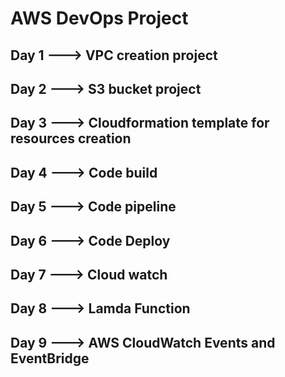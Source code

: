 # AWS DevOps Project
## Day 1 ---> VPC creation project

## Day 2 ---> S3 bucket project

## Day 3 ---> Cloudformation template for resources creation

## Day 4 ---> Code build 

## Day 5 ---> Code pipeline

## Day 6 ---> Code Deploy

## Day 7 ---> Cloud watch

## Day 8 ---> Lamda Function

## Day 9 ---> AWS CloudWatch Events and EventBridge

